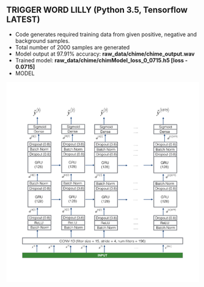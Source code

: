 ## TRIGGER WORD LILLY (Python 3.5, Tensorflow LATEST)

- Code generates required training data from given positive, negative and background samples.
- Total number of 2000 samples are generated
- Model output at 97.91% accuracy: <b> raw_data/chime/chime_output.wav </b>
- Trained model: <b> raw_data/chime/chimModel_loss_0_0715.h5 [loss - 0.0715] </b>
- MODEL
<p align = 'center'>
<img src = 'raw_data/Kerasmodel.png'>
</p>
